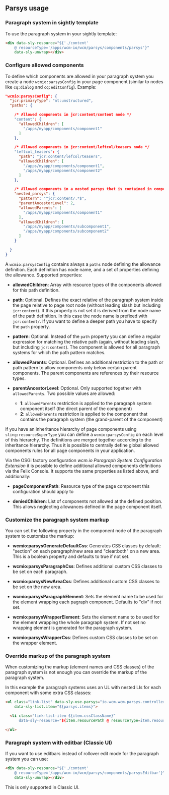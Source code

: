 ## Parsys usage

### Paragraph system in sightly template

To use the paragraph system in your sightly template:

```html
<div data-sly-resource="${'./content'
    @ resourceType='/apps/wcm-io/wcm/parsys/components/parsys'}"
    data-sly-unwrap></div>
```


### Configure allowed components

To define which components are allowed in your paragraph system you create a node `wcmio:parsysConfig` in your page component (similar to nodes like `cq:dialog` and `cq:editConfig`). Example:

```json
"wcmio:parsysConfig": {
  "jcr:primaryType": "nt:unstructured",
  "paths": {

    /* Allowed components in jcr:content/content node */
    "content": {
      "allowedChildren": [
        "/apps/myapp/components/component1"
      ]
    },

    /* Allowed components in jcr:content/leftcol/teasers node */
    "leftcol_teasers": {
      "path": "jcr:content/lefcol/teasers",
      "allowedChildren": [
        "/apps/myapp/components/component1",
        "/apps/myapp/components/component2"
      ]
    },

    /* Allowed components in a nested parsys that is contained in component1 */
    "nested_parsys": {
      "pattern": "^jcr:content/.*$",
      "parentAncestorLevel": 2,
      "allowedParents": [
        "/apps/myapp/components/component1"
      ],
      "allowedChildren": [
        "/apps/myapp/components/subcomponent1",
        "/apps/myapp/components/subcomponent2"
      ]
    }

  }
}
```

A `wcmio:parsysConfig` contains always a `paths` node defining the allowance definition. Each definition has node name, and a set of properties defining the allowance. Supported properties:

* **allowedChildren**: Array with resource types of the components allowed for this path definition.

* **path**: Optional. Defines the exact relative of the paragraph system inside the page relative to page root node (without leading slash but including `jcr:content`). If this property is not set it is derived from the node name of the path definition. In this case the node name is prefixed with `jcr:content/`. If you want to define a deeper path you have to specify the `path` property.

* **pattern**: Optional. Instead of the `path` property you can define a regular expression for matching the relative path (again, without leading slash, but including `jcr:content`). The component is allowed for all paragraph systems for which the path pattern matches.

* **allowedParents**: Optional. Defines an additional restriction to the path or path pattern to allow components only below certain parent components. The parent components are references by their resource types.

* **parentAncestorLevel**: Optional. Only supported together with `allowedParents`. Two possible values are allowed:
    * **1**: `allowedParents` restriction is applied to the paragraph system component itself (the direct parent of the component)
    * **2**: `allowedParents` restriction is applied to the component that contains the paragraph system (the grand-parent of the component)

If you have an inheritance hierarchy of page components using `sling:resourceSuperType` you can define a `wcmio:parsysConfig` on each level of this hierarchy. The definitions are merged together according to the inheritance hierarchy. Thus it is possible to centrally define global allowed components rules for all page components in your application.

Via the OSGi factory configuration _wcm.io Paragraph System Configuration Extension_ it is possible to define additional allowed components definitions via the Felix Console. It supports the same properties as listed above, and additionally:

* **pageComponentPath**: Resource type of the page component this configuration should apply to

* **deniedChildren**: List of components not allowed at the defined position. This allows neglecting allowances defined in the page component itself.


### Customize the paragraph system markup

You can set the following property in the component node of the paragraph system to customize the markup:

* **wcmio:parsysGenerateDefaultCss**: Generates CSS classes by default: "section" on each paragraph/new area and "clear:both" on a new area. This is a boolean property and defaults to true if not set.

* **wcmio:parsysParagraphCss**: Defines additional custom CSS classes to be set on each paragraph.

* **wcmio:parsysNewAreaCss**: Defines additional custom CSS classes to be set on the new area.

* **wcmio:parsysParagraphElement**: Sets the element name to be used for the element wrapping each pagraph component. Defaults to "div" if not set.

* **wcmio:parsysWrapperElement**: Sets the element name to be used for the element wrapping the whole paragraph system. If not set no wrapping element is generated for the paragraph system.

* **wcmio:parsysWrapperCss**: Defines custom CSS classes to be set on the wrapper element.


### Override markup of the paragraph system

When customizing the markup (element names and CSS classes) of the paragraph system is not enough you can override the markup of the paragraph system.

In this example the paragraph systems uses an UL with nested LIs for each component with some extra CSS classes:

```html
<ul class="link-list" data-sly-use.parsys="io.wcm.wcm.parsys.controller.Parsys"
    data-sly-list.item="${parsys.items}">

  <li class="link-list-item ${item.cssClassName}“
      data-sly-resource="${item.resourcePath @ resourceType=item.resourceType}"></li>

</ul>
```


### Paragraph system with editbar (Classic UI)

If you want to use editbars instead of rollover edit mode for the paragraph system you can use:

```html
<div data-sly-resource="${'./content'
    @ resourceType='/apps/wcm-io/wcm/parsys/components/parsysEditbar'}"
    data-sly-unwrap></div>
```

This is only supported in Classic UI.
